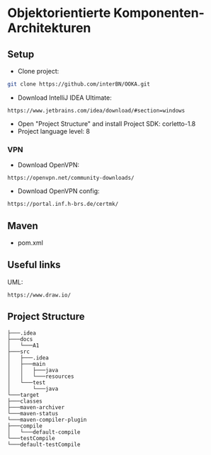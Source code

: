 # Objektorientierte Komponenten-Architekturen

## Setup

- Clone project:

```bash
git clone https://github.com/interBN/OOKA.git
```

- Download IntelliJ IDEA Ultimate:

```
https://www.jetbrains.com/idea/download/#section=windows
```

- Open "Project Structure" and install Project SDK: corletto-1.8
- Project language level: 8

### VPN

- Download OpenVPN:

```
https://openvpn.net/community-downloads/
```

- Download OpenVPN config:

```
https://portal.inf.h-brs.de/certmk/
```

## Maven

- pom.xml

## Useful links

UML:

```
https://www.draw.io/
```

## Project Structure

```
├───.idea
├───docs
│   └───A1
├───src
│   ├───.idea
│   ├───main
│   │   ├───java
│   │   └───resources
│   └───test
│       └───java
└───target
├───classes
├───maven-archiver
└───maven-status
└───maven-compiler-plugin
├───compile
│   └───default-compile
└───testCompile
└───default-testCompile
```
